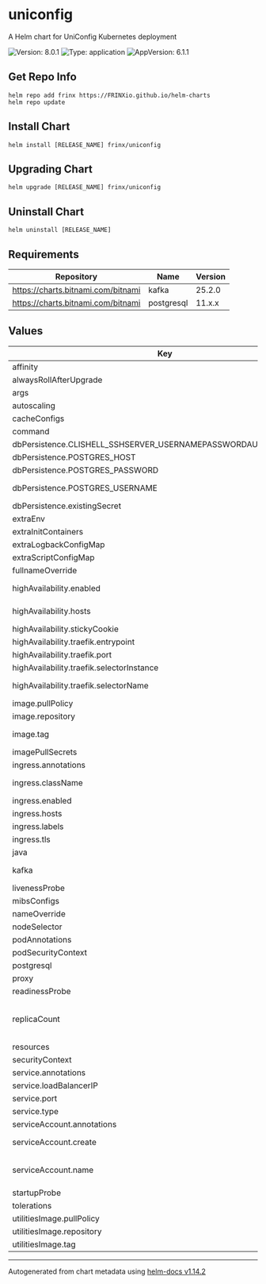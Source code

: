 # uniconfig

A Helm chart for UniConfig Kubernetes deployment

![Version: 8.0.1](https://img.shields.io/badge/Version-8.0.1-informational?style=flat-square) ![Type: application](https://img.shields.io/badge/Type-application-informational?style=flat-square) ![AppVersion: 6.1.1](https://img.shields.io/badge/AppVersion-6.1.1-informational?style=flat-square)

## Get Repo Info

```console
helm repo add frinx https://FRINXio.github.io/helm-charts
helm repo update
```

## Install Chart

```console
helm install [RELEASE_NAME] frinx/uniconfig
```

## Upgrading Chart

```console
helm upgrade [RELEASE_NAME] frinx/uniconfig
```

## Uninstall Chart

```console
helm uninstall [RELEASE_NAME]
```

## Requirements

| Repository | Name | Version |
|------------|------|---------|
| https://charts.bitnami.com/bitnami | kafka | 25.2.0 |
| https://charts.bitnami.com/bitnami | postgresql | 11.x.x |

## Values

| Key | Type | Default | Description |
|-----|------|---------|-------------|
| affinity | object | `{}` | [Affinity for pod assignment](https://kubernetes.io/docs/concepts/configuration/assign-pod-node/#affinity-and-anti-affinity) |
| alwaysRollAfterUpgrade | bool | `false` |  |
| args | list | `["/opt/uniconfig-frinx/run_uniconfig.sh"]` | Uniconfig container args |
| autoscaling | object | `{"enabled":false,"maxReplicas":100,"minReplicas":1,"targetCPUUtilizationPercentage":80,"targetMemoryUtilizationPercentage":80}` | [Autoscaling parameters](https://kubernetes.io/docs/tasks/run-application/horizontal-pod-autoscale/) |
| cacheConfigs | object | `{}` | global configuration of cache |
| command | list | `["/bin/sh","-c"]` | Uniconfig container command |
| dbPersistence.CLISHELL_SSHSERVER_USERNAMEPASSWORDAUTH_PASSWORD | string | `"admin"` |  |
| dbPersistence.POSTGRES_HOST | string | `nil` | Database hostname |
| dbPersistence.POSTGRES_PASSWORD | string | `"postgresP"` |  |
| dbPersistence.POSTGRES_USERNAME | string | `"postgresU"` | Database credentials. Exposed when existing dbPersistence.existingSecret.secretName is empty |
| dbPersistence.existingSecret | object | `{"clishellSshserverUsernamepasswordauthPasswordKey":null,"postgresPasswordKey":null,"postgresUsernameKey":null,"secretName":null}` | Existing database credentials |
| extraEnv | object | `{"CLISHELL_SSHSERVER_ENABLED":true,"CLISHELL_SSHSERVER_INETADDRESS":"0.0.0.0","DBPERSISTENCE_CONNECTION_DATABASELOCATIONS_0_PORT":5432,"DBPERSISTENCE_CONNECTION_MAXDBPOOLSIZE":300,"DBPERSISTENCE_EMBEDDEDDATABASE_ENABLED":false,"NOTIFICATIONS_ENABLED":true,"NOTIFICATIONS_KAFKA_KAFKASERVERS_0_BROKERHOST":"kafka","NOTIFICATIONS_KAFKA_KAFKASERVERS_0_BROKERLISTENINGPORT":9092,"SPRING_AUTOCONFIGURE_EXCLUDE":"org.springframework.cloud.stream.function.FunctionConfiguration","SPRING_CLOUD_BUS_ENABLED":false,"SPRING_KAFKA_BOOTSTRAPSERVERS":"http://kafka:9092","TRANSACTIONS_MAXSTOREDTRANSACTIONS":100,"TRANSACTIONS_MAXTRANSACTIONAGE":7200,"TRANSACTIONS_TRANSACTIONIDLETIMEOUT":3600,"UNICONFIG_CLOUD_CONFIG_ENABLED":false}` | Application properties |
| extraInitContainers | list | `[]` | Extra init containers |
| extraLogbackConfigMap | string | `nil` |  |
| extraScriptConfigMap | string | `nil` |  |
| fullnameOverride | string | `""` | String to fully override app name |
| highAvailability.enabled | bool | `false` | Deploy extra traefik compatible resources to provide sticky session and zone loadbalancing |
| highAvailability.hosts | list | `["uniconfig"]` | Additional traefik services which are used to forward requests to uniconfig controller with sticky session |
| highAvailability.stickyCookie | object | `{"httpOnly":true,"name":"uniconfig_server_id","sameSite":"strict","secure":true}` | Traefik [sticky cookie](https://doc.traefik.io/traefik/v2.11/routing/services/#sticky-sessions) |
| highAvailability.traefik.entrypoint | string | `"uniconfig"` | Traefik port name for uniconfig entrypoint |
| highAvailability.traefik.port | int | `8181` | Traefik port value for uniconfig entrypoint |
| highAvailability.traefik.selectorInstance | string | `nil` | Override traefik service instance |
| highAvailability.traefik.selectorName | string | `nil` | Override traefik service name. If not defined, default value is uc-zone-lb |
| image.pullPolicy | string | `"IfNotPresent"` | Image pull policy |
| image.repository | string | `"frinx/uniconfig"` | Uniconfig image repository |
| image.tag | string | `""` | Overrides the image tag whose default is the chart appVersion. |
| imagePullSecrets | list | `[{"name":"regcred"}]` | [Image Pull Secrets](https://kubernetes.io/docs/tasks/configure-pod-container/pull-image-private-registry/) |
| ingress.annotations | object | `{}` | Additional annotations for the Ingress resource |
| ingress.className | string | `""` | IngressClass that will be be used to implement the Ingress |
| ingress.enabled | bool | `false` | Enable ingress |
| ingress.hosts | list | `[{"host":"chart-example.local","paths":[{"path":"/","pathType":"ImplementationSpecific"}]}]` | [Ingress Host](https://kubernetes.io/docs/concepts/services-networking/ingress/#the-ingress-resource) |
| ingress.labels | object | `{}` | Additional labels for the Ingress resource |
| ingress.tls | list | `[]` | [Ingress TLS resource](https://kubernetes.io/docs/concepts/services-networking/ingress/#tls) |
| java | object | `{"max_mem":"10G"}` | Java max memory for Uniconfig container |
| kafka | object | `{"fullnameOverride":"kafka","listeners":{"client":{"protocol":"PLAINTEXT"}}}` | [Kafka subchart: "https://artifacthub.io/packages/helm/bitnami/kafka"] |
| livenessProbe | object | `{"failureThreshold":10,"timeoutSeconds":35}` | Liveness probe |
| mibsConfigs | object | `{}` | global configuration of mibs |
| nameOverride | string | `""` | String to partially override app name |
| nodeSelector | object | `{}` | [Node labels for pod assignment](https://kubernetes.io/docs/concepts/scheduling-eviction/assign-pod-node/) |
| podAnnotations | object | `{}` | Pod annotations |
| podSecurityContext | object | `{}` | Configure [Pods Security Context](https://kubernetes.io/docs/tasks/configure-pod-container/security-context/#set-the-security-context-for-a-pod) |
| postgresql | object | `{"architecture":"standalone","auth":{"database":"uniconfig","enablePostgresUser":true,"password":"postgresP","username":"postgresU"},"enabled":true}` | Internal Postgres Database |
| proxy | object | `{"config":{"HTTPS_PROXY":null,"HTTP_PROXY":null,"NO_PROXY":null},"enabled":false}` | Configure proxy settings fr unicnfig container |
| readinessProbe | object | `{"failureThreshold":10,"timeoutSeconds":35}` | Readiness probe |
| replicaCount | int | `1` | Number of replicas of the deployment. If you want to use more than 1 replica, must deploy it with cookie sticky sessions To create sticky session, deploy it with traefik and set highAvailability.enabled=true |
| resources | object | `{}` | [Container resources](https://kubernetes.io/docs/concepts/configuration/manage-compute-resources-container/) |
| securityContext | object | `{}` | Configure [Container Security Context](https://kubernetes.io/docs/tasks/configure-pod-container/security-context/#set-the-security-context-for-a-container) |
| service.annotations | object | `{}` |  |
| service.loadBalancerIP | string | `nil` | Service [Load Balancer IP](https://kubernetes.io/docs/concepts/services-networking/service/#type-loadbalancer) |
| service.port | int | `8181` | Service port |
| service.type | string | `"ClusterIP"` | Service type |
| serviceAccount.annotations | object | `{}` | Annotations to add to the service account |
| serviceAccount.create | bool | `true` | Specifies whether a service account should be created |
| serviceAccount.name | string | `""` | The name of the service account to use. If not set and create is true, a name is generated using the fullname template |
| startupProbe | object | `{"failureThreshold":25,"timeoutSeconds":35}` | Startup probe |
| tolerations | list | `[]` | [Tolerations for pod assignment](https://kubernetes.io/docs/concepts/configuration/taint-and-toleration/) |
| utilitiesImage.pullPolicy | string | `"IfNotPresent"` | Image pull policy |
| utilitiesImage.repository | string | `"frinx/utilities-alpine"` | utilities image repository |
| utilitiesImage.tag | string | `"1.2"` | Overrides the image tag. |

----------------------------------------------
Autogenerated from chart metadata using [helm-docs v1.14.2](https://github.com/norwoodj/helm-docs/releases/v1.14.2)
